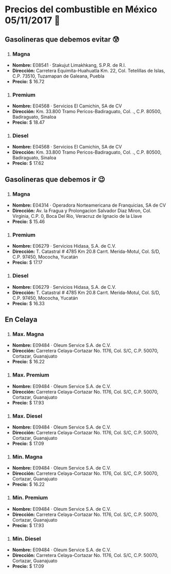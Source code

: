 # Precios del combustible en México 05/11/2017 :car:

## Gasolineras que debemos evitar :cold_sweat:
1. ### Magna
  * **Nombre:** E08541 · Stakujut Limakhkang, S.P.R. de R.I.
  * **Dirección:** Carretera Equimita-Huahuatla Km. 22, Col. Tetelillas de Islas, C.P. 73510, Tuzamapan de Galeana, Puebla
  * **Precio:** $ 16.72

1. ### Premium
  * **Nombre:** E04568 · Servicios El Camichin, SA de CV
  * **Dirección:** Km. 33.800 Tramo Pericos-Badiraguato, Col. ., C.P. 80500, Badiraguato, Sinaloa
  * **Precio:** $ 18.47

1. ### Diesel
  * **Nombre:** E04568 · Servicios El Camichin, SA de CV
  * **Dirección:** Km. 33.800 Tramo Pericos-Badiraguato, Col. ., C.P. 80500, Badiraguato, Sinaloa
  * **Precio:** $ 17.62


## Gasolineras que debemos ir :wink:
1. ### Magna
  * **Nombre:** E04314 · Operadora Norteamericana de Franquicias, SA de CV                                                                       
  * **Dirección:** Av. la Fragua y Prolongacion Salvador Diaz Miron, Col. Virginia, C.P. 0, Boca Del Rio, Veracruz de Ignacio de la Llave
  * **Precio:** $ 15.46

1. ### Premium
  * **Nombre:** E06279 · Servicios Hidasa, S.A. de C.V.
  * **Dirección:** T. Catastral # 4785 Km 20.8 Carrt. Merida-Motul, Col. S/D, C.P. 97450, Mococha, Yucatán
  * **Precio:** $ 17.17

1. ### Diesel
  * **Nombre:** E06279 · Servicios Hidasa, S.A. de C.V.
  * **Dirección:** T. Catastral # 4785 Km 20.8 Carrt. Merida-Motul, Col. S/D, C.P. 97450, Mococha, Yucatán
  * **Precio:** $ 16.33


## En Celaya
1. ### Max. Magna
  * **Nombre:** E09484 · Oleum Service S.A. de C.V.
  * **Dirección:** Carretera Celaya-Cortazar No. 1176, Col. S/C, C.P. 50070, Cortazar, Guanajuato
  * **Precio:** $ 16.22

1. ### Max. Premium
  * **Nombre:** E09484 · Oleum Service S.A. de C.V.
  * **Dirección:** Carretera Celaya-Cortazar No. 1176, Col. S/C, C.P. 50070, Cortazar, Guanajuato
  * **Precio:** $ 17.93

1. ### Max. Diesel
  * **Nombre:** E09484 · Oleum Service S.A. de C.V.
  * **Dirección:** Carretera Celaya-Cortazar No. 1176, Col. S/C, C.P. 50070, Cortazar, Guanajuato
  * **Precio:** $ 17.09
1. ### Min. Magna
  * **Nombre:** E09484 · Oleum Service S.A. de C.V.
  * **Dirección:** Carretera Celaya-Cortazar No. 1176, Col. S/C, C.P. 50070, Cortazar, Guanajuato
  * **Precio:** $ 16.22

1. ### Min. Premium
  * **Nombre:** E09484 · Oleum Service S.A. de C.V.
  * **Dirección:** Carretera Celaya-Cortazar No. 1176, Col. S/C, C.P. 50070, Cortazar, Guanajuato
  * **Precio:** $ 17.93

1. ### Min. Diesel
  * **Nombre:** E09484 · Oleum Service S.A. de C.V.
  * **Dirección:** Carretera Celaya-Cortazar No. 1176, Col. S/C, C.P. 50070, Cortazar, Guanajuato
  * **Precio:** $ 17.09